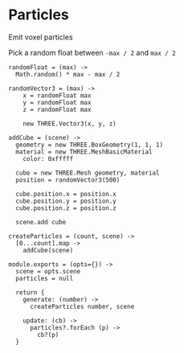 Particles
=========

Emit voxel particles

Pick a random float between `-max / 2` and `max / 2`
    
    randomFloat = (max) ->
      Math.random() * max - max / 2

    randomVector3 = (max) ->
        x = randomFloat max
        y = randomFloat max
        z = randomFloat max

        new THREE.Vector3(x, y, z)

    addCube = (scene) ->
      geometry = new THREE.BoxGeometry(1, 1, 1)
      material = new THREE.MeshBasicMaterial
        color: 0xfffff

      cube = new THREE.Mesh geometry, material
      position = randomVector3(500)
      
      cube.position.x = position.x
      cube.position.y = position.y
      cube.position.z = position.z

      scene.add cube

    createParticles = (count, scene) ->
      [0...count].map ->
        addCube(scene)

    module.exports = (opts={}) ->
      scene = opts.scene
      particles = null
    
      return {
        generate: (number) ->
          createParticles number, scene
          
        update: (cb) ->
          particles?.forEach (p) ->
            cb?(p)
      }